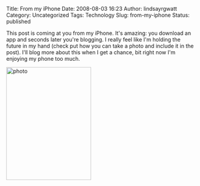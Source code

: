 Title: From my iPhone
Date: 2008-08-03 16:23
Author: lindsayrgwatt
Category: Uncategorized
Tags: Technology
Slug: from-my-iphone
Status: published

This post is coming at you from my iPhone. It's amazing: you download an app and seconds later you're blogging. I really feel like I'm holding the future in my hand (check put how you can take a photo and include it in the post). I'll blog more about this when I get a chance, bit right now I'm enjoying my phone too much.

[<img src="{static}/images/2008/08/p-640-480-bd23012d-623e-4e01-8d75-d60f8f8b0a4f.jpeg" class="alignnone size-full " width="225" height="300" alt="photo" />]({static}/images/2008/08/p-640-480-bd23012d-623e-4e01-8d75-d60f8f8b0a4f.jpeg)
